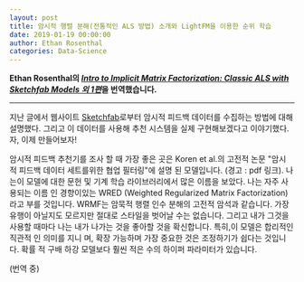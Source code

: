 ```yaml
---
layout: post
title: 암시적 행렬 분해(전통적인 ALS 방법) 소개와 LightFM을 이용한 순위 학습
date: 2019-01-19 00:00:00
author: Ethan Rosenthal
categories: Data-Science
---  
```

  
  
**Ethan Rosenthal의 [*Intro to Implicit Matrix Factorization: Classic ALS with Sketchfab Models 외 1편*](https://www.ethanrosenthal.com/2016/10/19/implicit-mf-part-1)을 번역했습니다.**
  
  
- - -
  
지난 글에서 웹사이트 [Sketchfab](https://sketchfab.com)로부터 암시적 피드백 데이터를 수집하는 방법에 대해 설명했다. 그리고 이 데이터를 사용해 추천 시스템을 실제 구현해보겠다고 이야기했다. 자, 이제 만들어보자!
  
암시적 피드백 추천기를 조사 할 때 가장 좋은 곳은 Koren et al.의 고전적 논문 "암시 적 피드백 데이터 세트를위한 협업 필터링"에 설명 된 모델입니다. (경고 : pdf 링크). 나는이 모델에 대한 문헌 및 기계 학습 라이브러리에서 많은 이름을 보았다. 나는 자주 사용되는 이름 인 경향이있는 WRED (Weighted Regularized Matrix Factorization)라고 부를 것입니다. WRMF는 암묵적 행렬 인수 분해의 고전적 암석과 같습니다. 가장 유행이 아닐지도 모르지만 절대로 스타일을 벗어날 수는 없습니다. 그리고 내가 그것을 사용할 때마다 나는 내가 나가는 것을 좋아할 것을 확신합니다. 특히,이 모델은 합리적인 직관적 인 의미를 지니 며, 확장 가능하며 가장 중요한 것은 조정하기가 쉽다는 것입니다. 확률 적 구배 하강 모델보다 훨씬 적은 수의 하이퍼 파라미터가 있습니다.

(번역 중)

